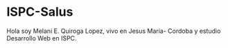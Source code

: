 # ISPC-Salus
Hola soy Melani E. Quiroga Lopez, vivo en Jesus Maria- Cordoba y estudio Desarrollo Web en ISPC.